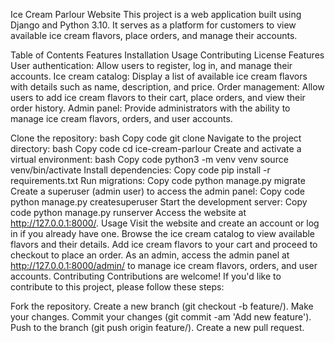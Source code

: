 Ice Cream Parlour Website
This project is a web application built using Django and Python 3.10. It serves as a platform for customers to view available ice cream flavors, place orders, and manage their accounts.

Table of Contents
Features
Installation
Usage
Contributing
License
Features
User authentication: Allow users to register, log in, and manage their accounts.
Ice cream catalog: Display a list of available ice cream flavors with details such as name, description, and price.
Order management: Allow users to add ice cream flavors to their cart, place orders, and view their order history.
Admin panel: Provide administrators with the ability to manage ice cream flavors, orders, and user accounts.


Clone the repository:
bash
Copy code
git clone <repository-url>
Navigate to the project directory:
bash
Copy code
cd ice-cream-parlour
Create and activate a virtual environment:
bash
Copy code
python3 -m venv venv
source venv/bin/activate
Install dependencies:
Copy code
pip install -r requirements.txt
Run migrations:
Copy code
python manage.py migrate
Create a superuser (admin user) to access the admin panel:
Copy code
python manage.py createsuperuser
Start the development server:
Copy code
python manage.py runserver
Access the website at http://127.0.0.1:8000/.
Usage
Visit the website and create an account or log in if you already have one.
Browse the ice cream catalog to view available flavors and their details.
Add ice cream flavors to your cart and proceed to checkout to place an order.
As an admin, access the admin panel at http://127.0.0.1:8000/admin/ to manage ice cream flavors, orders, and user accounts.
Contributing
Contributions are welcome! If you'd like to contribute to this project, please follow these steps:

Fork the repository.
Create a new branch (git checkout -b feature/<feature-name>).
Make your changes.
Commit your changes (git commit -am 'Add new feature').
Push to the branch (git push origin feature/<feature-name>).
Create a new pull request.
